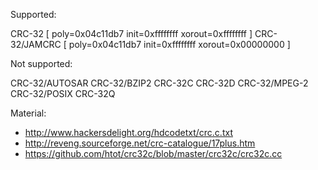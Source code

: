 Supported:

CRC-32 [ poly=0x04c11db7 init=0xffffffff xorout=0xffffffff ]
CRC-32/JAMCRC [ poly=0x04c11db7 init=0xffffffff xorout=0x00000000 ]

Not supported:

CRC-32/AUTOSAR
CRC-32/BZIP2
CRC-32C
CRC-32D
CRC-32/MPEG-2
CRC-32/POSIX
CRC-32Q

Material:
  - http://www.hackersdelight.org/hdcodetxt/crc.c.txt
  - http://reveng.sourceforge.net/crc-catalogue/17plus.htm
  - https://github.com/htot/crc32c/blob/master/crc32c/crc32c.cc
